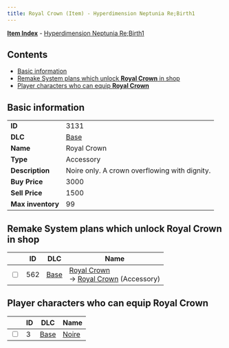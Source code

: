 ```yaml
---
title: Royal Crown (Item) - Hyperdimension Neptunia Re;Birth1
---
```


[**Item Index**](/neptunia/rb1/item/index.html) - [Hyperdimension Neptunia Re;Birth1](/neptunia/rb1)

## Contents

- [Basic information](#basic-information)
- [Remake System plans which unlock **Royal Crown** in shop](#remake-system-plans-which-unlock-royal-crown-in-shop)
- [Player characters who can equip **Royal Crown**](#player-characters-who-can-equip-royal-crown)

## Basic information

|   |   |
| -- | -- |
| **ID** | 3131 |
| **DLC** | [Base](/neptunia/rb1/dlc/1-base.html) |
| **Name** | Royal Crown |
| **Type** | Accessory |
| **Description** | Noire only. A crown overflowing with dignity. |
| **Buy Price** | 3000 |
| **Sell Price** | 1500 |
| **Max inventory** | 99 |


## Remake System plans which unlock **Royal Crown** in shop

|    | ID | DLC | Name |
| -- | -- | --- | ---- |
| <input type="checkbox" id="rb1-remake-1-562" class="trackbox" /> | 562 | [Base](/neptunia/rb1/dlc/1-base.html) | [Royal Crown](/neptunia/rb1/remake/1-562-royal-crown.html)<br /> → [Royal Crown](/neptunia/rb1/item/1-3131-royal-crown.html) (Accessory) |


## Player characters who can equip **Royal Crown**

|    | ID | DLC | Name |
| -- | -- | --- | ---- |
| <input type="checkbox" id="rb1-player-1-3" class="trackbox" /> | 3 | [Base](/neptunia/rb1/dlc/1-base.html) | [Noire](/neptunia/rb1/player/1-3-noire.html) |
